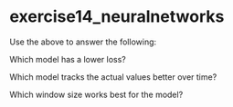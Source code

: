 # exercise14_neuralnetworks

Use the above to answer the following:

Which model has a lower loss?

Which model tracks the actual values better over time?

Which window size works best for the model?

